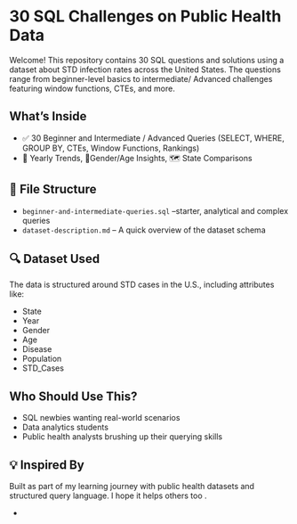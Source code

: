 # 30 SQL Challenges on Public Health Data

Welcome! This repository contains 30 SQL questions and solutions using a dataset about STD infection rates across the United States. The questions range from beginner-level basics to intermediate/ Advanced challenges featuring window functions, CTEs, and more.

##  What’s Inside

- ✅  30  Beginner and Intermediate / Advanced  Queries (SELECT, WHERE, GROUP BY, CTEs, Window Functions, Rankings)
- 📅 Yearly Trends, 🧍Gender/Age Insights, 🗺️ State Comparisons

## 📂 File Structure

- `beginner-and-intermediate-queries.sql` –starter, analytical and complex queries
- `dataset-description.md` – A quick overview of the dataset schema

## 🔍 Dataset Used

The data is structured around STD cases in the U.S., including attributes like:
- State
- Year
- Gender
- Age
- Disease
- Population
- STD_Cases



##  Who Should Use This?

- SQL newbies wanting real-world scenarios
- Data analytics students
- Public health analysts brushing up their querying skills

## 💡 Inspired By

Built as part of my learning journey with public health datasets and structured query language. I hope it helps others too .

-
